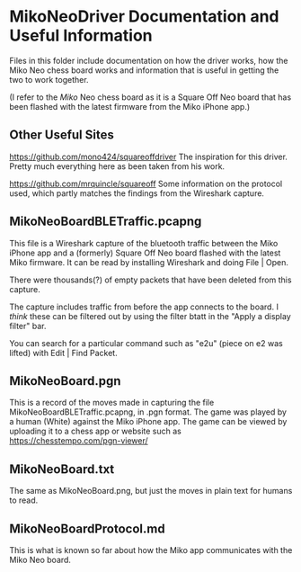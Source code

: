 # MikoNeoDriver Documentation and Useful Information
Files in this folder include documentation on how the driver works, how the Miko Neo chess board works
and information that is useful in getting the two to work together.

(I refer to the *Miko* Neo chess board as it is a Square Off Neo board that has been flashed with the 
latest firmware from the Miko iPhone app.)

## Other Useful Sites
https://github.com/mono424/squareoffdriver The inspiration for this driver. Pretty much everything here
as been taken from his work.

https://github.com/mrquincle/squareoff Some information on the protocol used, which partly matches the findings from the Wireshark capture.


## MikoNeoBoardBLETraffic.pcapng
This file is a Wireshark capture of the bluetooth traffic between the Miko iPhone app and a (formerly)
Square Off Neo board flashed with the latest Miko firmware. It can be read by installing Wireshark
and doing File | Open.

There were thousands(?) of empty packets that have been deleted from this capture.

The capture includes traffic from before the app connects to the board. I *think* these can be filtered
out by using the filter btatt in the "Apply a display filter" bar.

You can search for a particular command such as "e2u" (piece on e2 was lifted) with Edit | Find Packet.

## MikoNeoBoard.pgn
This is a record of the moves made in capturing the file MikoNeoBoardBLETraffic.pcapng, in .pgn format.
The game was played by a human (White) against the Miko iPhone app. The game can be viewed by uploading
it to a chess app or website such as https://chesstempo.com/pgn-viewer/

## MikoNeoBoard.txt
The same as MikoNeoBoard.png, but just the moves in plain text for humans to read.

## MikoNeoBoardProtocol.md
This is what is known so far about how the Miko app communicates with the Miko Neo board.

